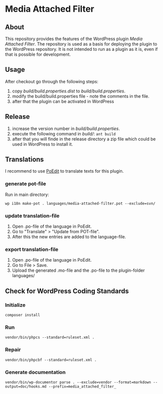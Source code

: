 # Media Attached Filter

## About

This repository provides the features of the WordPress plugin _Media Attached Filter_. The repository is used as a basis for deploying the plugin to the WordPress repository. It is not intended to run as a plugin as it is, even if that is possible for development.

## Usage

After checkout go through the following steps:

1. copy _build/build.properties.dist_ to _build/build.properties_.
2. modify the build/build.properties file - note the comments in the file.
3. after that the plugin can be activated in WordPress

## Release

1. increase the version number in _build/build.properties_.
2. execute the following command in _build/_: `ant build`
3. after that you will finde in the release directory a zip file which could be used in WordPress to install it.

## Translations

I recommend to use [PoEdit](https://poedit.net/) to translate texts for this plugin.

### generate pot-file

Run in main directory:

`wp i18n make-pot . languages/media-attached-filter.pot --exclude=svn/`

### update translation-file

1. Open .po-file of the language in PoEdit.
2. Go to "Translate" > "Update from POT-file".
3. After this the new entries are added to the language-file.

### export translation-file

1. Open .po-file of the language in PoEdit.
2. Go to File > Save.
3. Upload the generated .mo-file and the .po-file to the plugin-folder languages/

## Check for WordPress Coding Standards

### Initialize

`composer install`

### Run

`vendor/bin/phpcs --standard=ruleset.xml .`

### Repair

`vendor/bin/phpcbf --standard=ruleset.xml .`

### Generate documentation

`vendor/bin/wp-documentor parse . --exclude=vendor --format=markdown --output=doc/hooks.md --prefix=media_attached_filter_`

